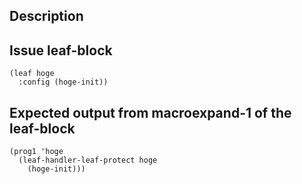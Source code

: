 ## Description

<!-- Please write a description of your issue -->


<!-- Please delete the following section if it is not relevant -->

## Issue leaf-block
```elisp
(leaf hoge
  :config (hoge-init))
```

## Expected output from macroexpand-1 of the leaf-block
```elisp
(prog1 'hoge
  (leaf-handler-leaf-protect hoge
    (hoge-init)))
```
